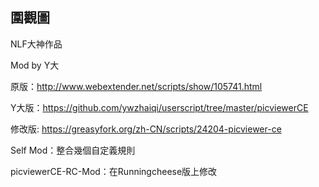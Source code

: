 ## 圍觀圖

NLF大神作品

Mod by Y大

原版：http://www.webextender.net/scripts/show/105741.html

Y大版：https://github.com/ywzhaiqi/userscript/tree/master/picviewerCE

修改版: https://greasyfork.org/zh-CN/scripts/24204-picviewer-ce

Self Mod：整合幾個自定義規則

picviewerCE-RC-Mod：在Runningcheese版上修改

